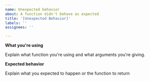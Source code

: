 ```yaml
---
name: Unexpected behavior
about: A function didn't behave as expected
title: '[Unexpected Behavior]'
labels: ''
assignees: ''

---
```


<!---
Before doing such issue, please make sure you're using the latest version of the game.
-->

**What you're using**

Explain what function you're using and what arguments you're giving.

**Expected behavior**

Explain what you expected to happen or the function to return
